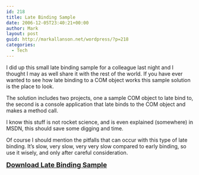 ```yaml
---
id: 218
title: Late Binding Sample
date: 2006-12-05T23:40:21+00:00
author: Mark
layout: post
guid: http://markallanson.net/wordpress/?p=218
categories:
  - Tech
---
```

I did up this small late binding&nbsp;sample for a colleague last night and I thought I may as well share it with the rest of the world. If you have ever wanted to see how late binding to a COM object works this sample solution is the place to look.

The solution includes two projects, one a sample COM object to late bind to, the second is a console application that late binds to the COM object and makes a method call.

I know this stuff is not rocket science, and is even explained (somewhere) in MSDN, this should save some digging and time.

Of course I should mention the pitfalls that can occur with this type of late binding. It&#8217;s slow, very slow, very very slow compared to early binding, so use it wisely, and only after careful consideration.

**<font size="4"><a title="Download Late Binding Sample" href="http://markallanson.net/markallanson.net/files/technical/c.net/examples/latebinding/LateBindingSample.zip" rel="nofollow">Download Late Binding Sample</a></font>**